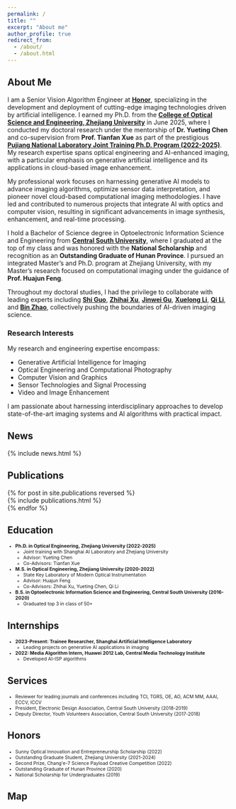 ```yaml
---
permalink: /
title: ""
excerpt: "About me"
author_profile: true
redirect_from:  
  - /about/
  - /about.html
---
```


## About Me

I am a Senior Vision Algorithm Engineer at **[Honor](https://www.honor.com/cn/)**, specializing in the development and deployment of cutting-edge imaging technologies driven by artificial intelligence. I earned my Ph.D. from the **[College of Optical Science and Engineering, Zhejiang University](http://opt.zju.edu.cn/)** in June 2025, where I conducted my doctoral research under the mentorship of **Dr. Yueting Chen** and co-supervision from **Prof. Tianfan Xue** as part of the prestigious **[Pujiang National Laboratory Joint Training Ph.D. Program (2022-2025)](https://www.shlab.org.cn/news/5443403.html)**. My research expertise spans optical engineering and AI-enhanced imaging, with a particular emphasis on generative artificial intelligence and its applications in cloud-based image enhancement.

My professional work focuses on harnessing generative AI models to advance imaging algorithms, optimize sensor data interpretation, and pioneer novel cloud-based computational imaging methodologies. I have led and contributed to numerous projects that integrate AI with optics and computer vision, resulting in significant advancements in image synthesis, enhancement, and real-time processing.

I hold a Bachelor of Science degree in Optoelectronic Information Science and Engineering from **[Central South University](https://www.csu.edu.cn/)**, where I graduated at the top of my class and was honored with the **National Scholarship** and recognition as an **Outstanding Graduate of Hunan Province**. I pursued an integrated Master’s and Ph.D. program at Zhejiang University, with my Master’s research focused on computational imaging under the guidance of **Prof. Huajun Feng**.

Throughout my doctoral studies, I had the privilege to collaborate with leading experts including **[Shi Guo](https://guoshi28.github.io/)**, **[Zhihai Xu](https://person.zju.edu.cn/0089108)**, **[Jinwei Gu](https://www.gujinwei.org/)**, **[Xuelong Li](https://scholar.google.com/citations?user=ahUibskAAAAJ&hl=zh-TW)**, **[Qi Li](https://person.zju.edu.cn/0098047)**, and **[Bin Zhao](https://iopen.nwpu.edu.cn/info/1251/1852.htm)**, collectively pushing the boundaries of AI-driven imaging science.

### Research Interests

My research and engineering expertise encompass:

- Generative Artificial Intelligence for Imaging  
- Optical Engineering and Computational Photography
- Computer Vision and Graphics  
- Sensor Technologies and Signal Processing  
- Video and Image Enhancement  

I am passionate about harnessing interdisciplinary approaches to develop state-of-the-art imaging systems and AI algorithms with practical impact.

## News  
<style>  
  .news { font-size: 0.75em; }  
</style>  
{% include news.html %}

## Publications  
<style>  
  .hoverTable {  
    width: 85%;  
    border-collapse: collapse;  
    border: none;  
  }  
  .hoverTable td {  
    padding: 7px;  
  }  
  .hoverTable tr {  
    background: #ffffff;  
  }  
  .hoverTable tr:hover {  
    background-color: #f7f7f7;  
  }  
</style>  
{% for post in site.publications reversed %}  
  {% include publications.html %}  
{% endfor %}

## Education  
<style>  
  .experiences { font-size: 0.75em; }  
</style>  
<div class="experiences">  
  <ul>  
    <li><b>Ph.D. in Optical Engineering, Zhejiang University (2022-2025)</b>  
      <ul>  
        <li>Joint training with Shanghai AI Laboratory and Zhejiang University</li>  
        <li>Advisor: Yueting Chen</li>  
        <li>Co-Advisors: Tianfan Xue</li>  
      </ul>  
    </li>  
    <li><b>M.S. in Optical Engineering, Zhejiang University (2020-2022)</b>  
      <ul>  
        <li>State Key Laboratory of Modern Optical Instrumentation</li>  
        <li>Advisor: Huajun Feng</li>  
        <li>Co-Advisors: Zhihai Xu, Yueting Chen, Qi Li</li>  
      </ul>  
    </li>  
    <li><b>B.S. in Optoelectronic Information Science and Engineering, Central South University (2016-2020)</b>  
      <ul>  
        <li>Graduated top 3 in class of 50+</li>  
      </ul>  
    </li>  
  </ul>  
</div>

## Internships  
<style>  
  .experiences { font-size: 0.75em; }  
</style>  
<div class="experiences">  
  <ul>  
    <li><b>2023-Present: Trainee Researcher, Shanghai Artificial Intelligence Laboratory</b>  
      <ul>  
        <li>Leading projects on generative AI applications in imaging</li>  
      </ul>  
    </li>  
    <li><b>2022: Media Algorithm Intern, Huawei 2012 Lab, Central Media Technology Institute</b>  
      <ul>  
        <li>Developed AI-ISP algorithms</li>  
      </ul>  
    </li>  
  </ul>  
</div>

## Services  
<style>  
  .experiences { font-size: 0.75em; }  
</style>  
<div class="experiences">  
  <ul>  
    <li>Reviewer for leading journals and conferences including TCI, TGRS, OE, AO, ACM MM, AAAI, ECCV, ICCV</li>  
    <li>President, Electronic Design Association, Central South University (2018-2019)</li>  
    <li>Deputy Director, Youth Volunteers Association, Central South University (2017-2018)</li>  
  </ul>  
</div>

## Honors  
<style>  
  .experiences { font-size: 0.75em; }  
</style>  
<div class="experiences">  
  <ul>  
    <li>Sunny Optical Innovation and Entrepreneurship Scholarship (2022)</li>  
    <li>Outstanding Graduate Student, Zhejiang University (2021-2024)</li>  
    <li>Second Prize, Chang'e-7 Science Payload Creative Competition (2022)</li>  
    <li>Outstanding Graduate of Hunan Province (2020)</li>  
    <li>National Scholarship for Undergraduates (2019)</li>  
  </ul>  
</div>

## Map  
<div align="left">  
<script type='text/javascript' id='clustrmaps' src='//cdn.clustrmaps.com/map_v2.js?cl=ffffff&w=600&t=tt&d=xpVbL44eoe75JcgH_sR2JTn7R5yhjDwmG9mUxpyhOw0'></script>  
</div>
